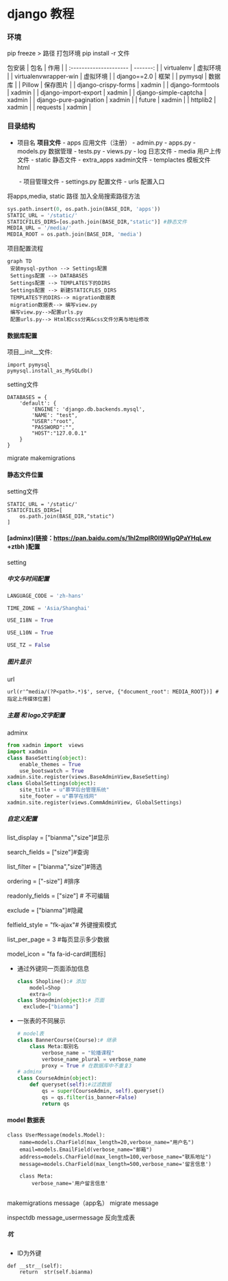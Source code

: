 

# django 教程

### 环境

pip freeze > 路径 打包环境
pip install -r 文件

包安装
| 包名                   |     作用 |
| :--------------------- | -------: |
| virtualenv             | 虚拟环境 |
| virtualenvwrapper-win  | 虚拟环境 |
| django==2.0            |     框架 |
| pymysql                |   数据库 |
| Pillow                 | 保存图片 |
| django-crispy-forms    |   xadmin |
| django-formtools       |   xadmin |
| django-import-export   |   xadmin |
| django-simple-captcha  |   xadmin |
| django-pure-pagination |   xadmin |
| future                 |   xadmin |
| httplib2               |   xadmin |
| requests               |   xadmin |




### 目录结构

- 项目名     **项目文件**
        - apps    应用文件（注册）
            -  admin.py 
            -  apps.py
            -  models.py  数据管理
            -  tests.py
            -  views.py
        -  log       日志文件
        -  media   用户上传文件
        -  static     静态文件
        -  extra_apps	xadmin文件
        -  templactes  模板文件 html

    ​    -  项目管理文件
            - settings.py  配置文件
            - urls  配置入口

将apps,media, static 路径 加入全局搜索路径方法 

```python
sys.path.insert(0, os.path.join(BASE_DIR, 'apps'))
STATIC_URL = '/static/'
STATICFILES_DIRS=[os.path.join(BASE_DIR,"static")] #静态文件
MEDIA_URL = '/media/'
MEDIA_ROOT = os.path.join(BASE_DIR, 'media')
```


项目配置流程

```mermaid
graph TD
 安装mysql-python --> Settings配置
 Settings配置 --> DATABASES
 Settings配置 --> TEMPLATES下的DIRS
 Settings配置 --> 新建STATICFLES_DIRS
 TEMPLATES下的DIRS--> migration数据表
 migration数据表--> 编写view.py
 编写view.py-->配置urls.py
 配置urls.py--> Html和css分离&css文件分离与地址修改
```
#### 数据库配置

项目\__init__文件:

```
import pymysql
pymysql.install_as_MySQLdb()
```

setting文件

```
DATABASES = {
    'default': {
        'ENGINE': 'django.db.backends.mysql',
        'NAME': "test",
        "USER":"root",
        "PASSWORD":"",
        "HOST":"127.0.0.1"
    }
}
```
migrate
makemigrations

#### 静态文件位置
setting文件
```
STATIC_URL = '/static/'
STATICFILES_DIRS=[
    os.path.join(BASE_DIR,"static")
]
```

#### [adminx](链接：https://pan.baidu.com/s/1hl2mplR0I9WlgQPaYHqLew +ztbh )配置

setting

##### 中文与时间配置

``` python
LANGUAGE_CODE = 'zh-hans'

TIME_ZONE = 'Asia/Shanghai'

USE_I18N = True

USE_L10N = True

USE_TZ = False
```

##### 图片显示

url

```
url(r'^media/(?P<path>.*)$', serve, {"document_root": MEDIA_ROOT})] # 指定上传媒体位置]
```

##### 主题 和 logo文字配置

adminx

```python
from xadmin import  views
import xadmin
class BaseSetting(object):
    enable_themes = True
    use_bootswatch = True
xadmin.site.register(views.BaseAdminView,BaseSetting)
class GlobalSettings(object):
    site_title = u"慕学后台管理系统"
    site_footer = u"慕学在线网"
xadmin.site.register(views.CommAdminView, GlobalSettings)
```

##### 自定义配置

list_display = ["bianma","size"]#显示     

search_fields = ["size"]#查询    

list_filter = ["bianma","size"]#筛选     

ordering = ["-size"] #排序     

readonly_fields = ["size"] # 不可编辑     

exclude = ["bianma"]#隐藏     

felfield_style = "fk-ajax"# 外键搜索模式     

list_per_page = 3 #每页显示多少数据     

model_icon = "fa fa-id-card#[图标] 

- 通过外键同一页面添加信息

  ```python
  class Shopline():# 添加
      model=Shop
      extra=0
  class Shopdmin(object):# 页面
  	exclude=["bianma"]
  ```

- 一张表的不同展示

  ```python
  # model表
  class BannerCourse(Course):# 继承
      class Meta:取别名
          verbose_name = "轮播课程"
          verbose_name_plural = verbose_name
          proxy = True # 在数据库中不重复3
  # adminx
  class CourseAdmin(object):
      def queryset(self):#过滤数据
          qs = super(CourseAdmin, self).queryset()
          qs = qs.filter(is_banner=False)
          return qs
  ```



#### model 数据表

```
class UserMessage(models.Model):
    name=models.CharField(max_length=20,verbose_name="用户名")
    email=models.EmailField(verbose_name="邮箱")
    address=models.CharField(max_length=100,verbose_name="联系地址")
    message=models.CharField(max_length=500,verbose_name='留言信息')

    class Meta:
        verbose_name='用户留言信息'
        
```
makemigrations message（app名）
migrate message

inspectdb message_usermessage 反向生成表

##### 坑

- ID为外键

```
def __str__(self):
    return  str(self.bianma)
```




